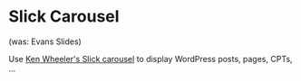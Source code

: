 # Slick Carousel

(was: Evans Slides)

Use [Ken Wheeler's Slick carousel](https://github.com/kenwheeler/slick) to display WordPress posts, pages, CPTs, ...



